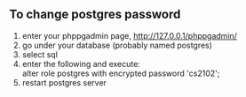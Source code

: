 
To change postgres password
---------------------------
1) enter your phppgadmin page, http://127.0.0.1/phppgadmin/  
2) go under your database (probably named postgres)  
3) select sql  
4) enter the following and execute:  
alter role postgres with encrypted password 'cs2102';  
5) restart postgres server  
